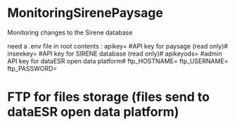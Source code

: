 # MonitoringSirenePaysage
Monitoring changes to the Sirene database

need a .env file in root
contents :
apikey= #API key for paysage (read only)#
inseekey= #API key for SIRENE database (read only)#
apikeyods= #admin API key for dataESR open data platform#
ftp_HOSTNAME= 
ftp_USERNAME= 
ftp_PASSWORD= 
# FTP for files storage (files send to dataESR open data platform)